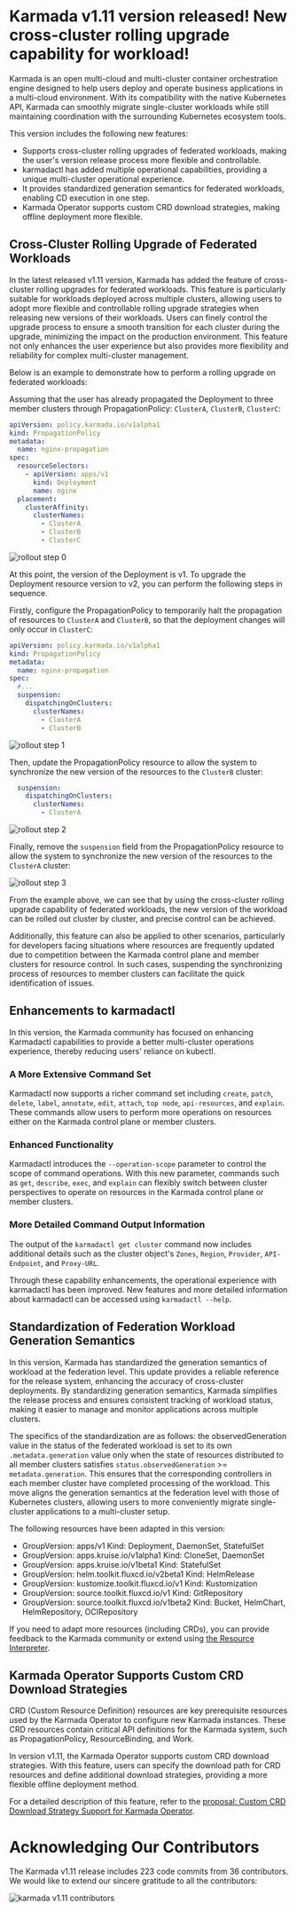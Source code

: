 # Karmada v1.11 version released! New cross-cluster rolling upgrade capability for workload!

Karmada is an open multi-cloud and multi-cluster container orchestration engine designed to help users deploy and operate business applications in a multi-cloud environment. With its compatibility with the native Kubernetes API, Karmada can smoothly migrate single-cluster workloads while still maintaining coordination with the surrounding Kubernetes ecosystem tools.

This version includes the following new features:
- Supports cross-cluster rolling upgrades of federated workloads, making the user's version release process more flexible and controllable.
- karmadactl has added multiple operational capabilities, providing a unique multi-cluster operational experience.
- It provides standardized generation semantics for federated workloads, enabling CD execution in one step.
- Karmada Operator supports custom CRD download strategies, making offline deployment more flexible.

## Cross-Cluster Rolling Upgrade of Federated Workloads

In the latest released v1.11 version, Karmada has added the feature of cross-cluster rolling upgrades for federated workloads. This feature is particularly suitable for workloads deployed across multiple clusters, allowing users to adopt more flexible and controllable rolling upgrade strategies when releasing new versions of their workloads. Users can finely control the upgrade process to ensure a smooth transition for each cluster during the upgrade, minimizing the impact on the production environment. This feature not only enhances the user experience but also provides more flexibility and reliability for complex multi-cluster management.

Below is an example to demonstrate how to perform a rolling upgrade on federated workloads:

Assuming that the user has already propagated the Deployment to three member clusters through PropagationPolicy: `ClusterA`, `ClusterB`, `ClusterC`:

```yaml
apiVersion: policy.karmada.io/v1alpha1
kind: PropagationPolicy
metadata:
  name: nginx-propagation
spec:
  resourceSelectors:
    - apiVersion: apps/v1
      kind: Deployment
      name: nginx
  placement:
    clusterAffinity:
      clusterNames:
        - ClusterA
        - ClusterB
        - ClusterC
```

![rollout step 0](./img/rollout-00.png)

At this point, the version of the Deployment is v1. To upgrade the Deployment resource version to v2, you can perform the following steps in sequence.

Firstly, configure the PropagationPolicy to temporarily halt the propagation of resources to `ClusterA` and `ClusterB`, so that the deployment changes will only occur in `ClusterC`:

```yaml
apiVersion: policy.karmada.io/v1alpha1
kind: PropagationPolicy
metadata:
  name: nginx-propagation
spec:
  #...
  suspension:
    dispatchingOnClusters:
      clusterNames:
        - ClusterA
        - ClusterB
```

![rollout step 1](./img/rollout-01.png)

Then, update the PropagationPolicy resource to allow the system to synchronize the new version of the resources to the `ClusterB` cluster:

```yaml
  suspension:
    dispatchingOnClusters:
      clusterNames:
        - ClusterA
```

![rollout step 2](./img/rollout-02.png)

Finally, remove the `suspension` field from the PropagationPolicy resource to allow the system to synchronize the new version of the resources to the `ClusterA` cluster:

![rollout step 3](./img/rollout-03.png)

From the example above, we can see that by using the cross-cluster rolling upgrade capability of federated workloads, the new version of the workload can be rolled out cluster by cluster, and precise control can be achieved.

Additionally, this feature can also be applied to other scenarios, particularly for developers facing situations where resources are frequently updated due to competition between the Karmada control plane and member clusters for resource control. In such cases, suspending the synchronizing process of resources to member clusters can facilitate the quick identification of issues.

## Enhancements to karmadactl

In this version, the Karmada community has focused on enhancing Karmadactl capabilities to provide a better multi-cluster operations experience, thereby reducing users' reliance on kubectl.

### A More Extensive Command Set

Karmadactl now supports a richer command set including `create`, `patch`, `delete`, `label`, `annotate`, `edit`, `attach`, `top node`, `api-resources`, and `explain`. These commands allow users to perform more operations on resources either on the Karmada control plane or member clusters.

### Enhanced Functionality

Karmadactl introduces the `--operation-scope` parameter to control the scope of command operations. With this new parameter, commands such as `get`, `describe`, `exec`, and `explain` can flexibly switch between cluster perspectives to operate on resources in the Karmada control plane or member clusters.

### More Detailed Command Output Information

The output of the `karmadactl get cluster` command now includes additional details such as the cluster object's `Zones`, `Region`, `Provider`, `API-Endpoint`, and `Proxy-URL`.

Through these capability enhancements, the operational experience with karmadactl has been improved. New features and more detailed information about karmadactl can be accessed using `karmadactl --help`.

## Standardization of Federation Workload Generation Semantics

In this version, Karmada has standardized the generation semantics of workload at the federation level. This update provides a reliable reference for the release system, enhancing the accuracy of cross-cluster deployments. By standardizing generation semantics, Karmada simplifies the release process and ensures consistent tracking of workload status, making it easier to manage and monitor applications across multiple clusters.

The specifics of the standardization are as follows: the observedGeneration value in the status of the federated workload is set to its own `.metadata.generation` value only when the state of resources distributed to all member clusters satisfies `status.observedGeneration` >= `metadata.generation`. This ensures that the corresponding controllers in each member cluster have completed processing of the workload. This move aligns the generation semantics at the federation level with those of Kubernetes clusters, allowing users to more conveniently migrate single-cluster applications to a multi-cluster setup.

The following resources have been adapted in this version:

- GroupVersion: apps/v1 Kind: Deployment, DaemonSet, StatefulSet
- GroupVersion: apps.kruise.io/v1alpha1 Kind: CloneSet, DaemonSet
- GroupVersion: apps.kruise.io/v1beta1 Kind: StatefulSet
- GroupVersion: helm.toolkit.fluxcd.io/v2beta1 Kind: HelmRelease
- GroupVersion: kustomize.toolkit.fluxcd.io/v1 Kind: Kustomization
- GroupVersion: source.toolkit.fluxcd.io/v1 Kind: GitRepository
- GroupVersion: source.toolkit.fluxcd.io/v1beta2 Kind: Bucket, HelmChart, HelmRepository, OCIRepository

If you need to adapt more resources (including CRDs), you can provide feedback to the Karmada community or extend using [the Resource Interpreter](https://karmada.io/docs/next/userguide/globalview/customizing-resource-interpreter/).

## Karmada Operator Supports Custom CRD Download Strategies

CRD (Custom Resource Definition) resources are key prerequisite resources used by the Karmada Operator to configure new Karmada instances. These CRD resources contain critical API definitions for the Karmada system, such as PropagationPolicy, ResourceBinding, and Work.

In version v1.11, the Karmada Operator supports custom CRD download strategies. With this feature, users can specify the download path for CRD resources and define additional download strategies, providing a more flexible offline deployment method.

For a detailed description of this feature, refer to the [proposal: Custom CRD Download Strategy Support for Karmada Operator](https://github.com/karmada-io/karmada/tree/master/docs/proposals/operator-custom-crd-download-strategy).

# Acknowledging Our Contributors

The Karmada v1.11 release includes 223 code commits from 36 contributors. We would like to extend our sincere gratitude to all the contributors:

![karmada v1.11 contributors](./img/contributors.png)
